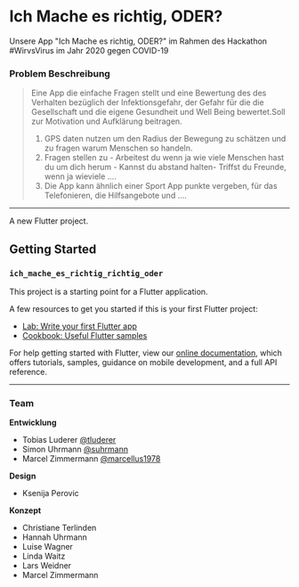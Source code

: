 # Ich Mache es richtig, ODER?

Unsere App "Ich Mache es richtig, ODER?" im Rahmen des Hackathon #WirvsVirus im Jahr 2020 gegen COVID-19


### Problem Beschreibung
> Eine App die einfache Fragen stellt und eine Bewertung des des Verhalten bezüglich der Infektionsgefahr, der Gefahr für die die Gesellschaft und die eigene Gesundheit und Well Being bewertet.Soll zur Motivation und Aufklärung beitragen.
> 1. GPS daten nutzen um den Radius der Bewegung zu schätzen und zu fragen warum Menschen so handeln.
> 2. Fragen stellen zu - Arbeitest du wenn ja wie viele Menschen hast du um dich herum - Kannst du abstand halten- Triffst du Freunde, wenn ja wieviele ....
> 3. Die App kann ähnlich einer Sport App punkte vergeben, für das Telefonieren, die Hilfsangebote und ....


-----

A new Flutter project.

## Getting Started
### ``ich_mache_es_richtig_richtig_oder``

This project is a starting point for a Flutter application.

A few resources to get you started if this is your first Flutter project:

- [Lab: Write your first Flutter app](https://flutter.dev/docs/get-started/codelab)
- [Cookbook: Useful Flutter samples](https://flutter.dev/docs/cookbook)

For help getting started with Flutter, view our
[online documentation](https://flutter.dev/docs), which offers tutorials,
samples, guidance on mobile development, and a full API reference.


-----

### Team

**Entwicklung**
- Tobias Luderer [@tluderer](https://github.com/tluderer)
- Simon Uhrmann [@suhrmann](https://github.com/suhrmann)
- Marcel Zimmermann [@marcellus1978](https://github.com/marcellus1978)

**Design**
- Ksenija Perovic

**Konzept**
- Christiane Terlinden
- Hannah Uhrmann
- Luise Wagner
- Linda Waitz
- Lars Weidner
- Marcel Zimmermann
